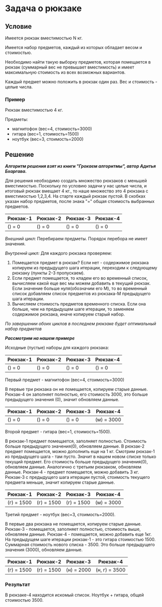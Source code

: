 # Задача о рюкзаке

## Условие
Имеется рюкзак вместимостью N кг. 

Имеется набор предметов, каждый из которых обладает весом и стоимостью.
 
Необходимо найти такую выборку предметов, которая помещается в рюкзак 
(суммарный вес не превышает вместимость) и имеет максимальную стоимость из всех возможных вариантов. 

Каждый предмет можно положить в рюкзак один раз. Вес и стоимость - целые числа.

### Пример
Рюкзак вместимостью 4 кг.

Предметы:
- магнитофон (вес=4, стоимость=3000)
- гитара (вес=1, стоимость=1500)
- ноутбук (вес=3, стоимость=2000)

## Решение
**_Алгоритм решения взят из книги "Грокаем алгоритмы", автор Адитья Бхаргава._**

Для решения необходимо создать множество рюкзаков с меньшей вместимостью. 
Поскольку по условию задачи у нас целые числа, и итоговый рюкзак вмещает 4 кг., 
то наше множество это 4 рюкзака с вместимостью 1,2,3,4.
На старте каждый рюкзак пустой. В скобках указан набор предметов, после знака "=" общая стоимость выбранных предметов.

| Рюкзак-1 | Рюкзак-2 | Рюкзак-3 | Рюкзак-4 |
|----------|----------|----------|----------|
| () = 0   | () = 0   | () = 0   | () = 0   |

_Внешний цикл:_
Перебираем предметы. Порядок перебора не имеет значения.

_Внутреннй цикл:_ 
Для каждого рюкзака проверяем: 
1. Помещается предмет в рюкзак? 
Если нет - содержимое рюкзака копируем из предыдущего шага итерации, переходим к следующему рюкзаку 
(пункты 2-3 пропускаем).
2. Если предмет помещается, то кладем его во временный список, вычисляем какой еще вес мы можем добавить 
в текущий рюкзак. Если значение больше нуля(обозначим его M), то во временный список добавляем 
список предметов из рюкзака-M предыдущего шага итерации. 
3. Вычисляем стоимость предметов временного списка. Если она больше, чем на предыдущем шаге итерации, 
то заменяем содержимое рюкзака, иначе копируем старый набор.

_По завершении обоих циклов в последнем рюкзаке будет оптимальный набор предметов_

**_Рассмотрим на нашем примере_**

Исходные (пустые) наборы для каждого рюкзака:

| Рюкзак-1 | Рюкзак-2 | Рюкзак-3 | Рюкзак-4 |
|----------|----------|----------|----------|
| () = 0   | () = 0   | () = 0   | () = 0   |

Первый предмет - магнитофон (вес=4, стоимость=3000)

В первые три рюкзака он не помещается, копируем старые данные. Рюкзак-4 он заполняет полностью, 
его стоимость 3000, это больше предыдущего значения (0), значит обновляем данные.

| Рюкзак-1 | Рюкзак-2 | Рюкзак-3 | Рюкзак-4   |
|----------|----------|----------|------------|
| () = 0   | () = 0   | () = 0   | (м) = 3000 |

Второй предмет - гитара (вес=1, стоимость=1500). 

В рюкзак-1 предмет помещается, заполняет полностью.
Стоимость больше предыдущего значения(0), обновляем данные. В рюкзак-2 предмет помещается, 
можно дополнить еще на 1 кг. Смотрим рюкзак-1 из предыдущего шага - там пусто. Значит в нашем новом списке 
только текущий предмет. Его стоимость больше предыдущего значения(0), обновляем данные. Аналогично с третьим рюкзаком,
обновляем данные. Рюкзак-4 - предмет помещается, можно добавить 3 кг. Рюкзак-3 с предыдущего шага итерации пустой, 
стоимость текущего предмета меньше, значит копируем старые данные.

| Рюкзак-1   | Рюкзак-2   | Рюкзак-3   | Рюкзак-4   |
|------------|------------|------------|------------|
| (г) = 1500 | (г) = 1500 | (г) = 1500 | (м) = 3000 |

Третий предмет - ноутбук (вес=3, стоимость=2000). 

В первые два рюкзака не помещается, копируем старые данные.
Рюкзак-3 - помещается, заполняет полностью, стоимость выше, обновляем данные. Рюкзак-4 - помещается, 
можно добавить еще 1кг. На предыдущем шаге итерации рюкзак-1 - это гитара стоимостью 1500. Суммарная стоимость 
нового списка - 3500. Это больше предыдущего значения (3000), обновляем данные.

| Рюкзак-1   | Рюкзак-2   | Рюкзак-3   | Рюкзак-4      |
|------------|------------|------------|---------------|
| (г) = 1500 | (г) = 1500 | (н) = 2000 | (н, г) = 3500 |

### Результат
В рюкзаке-4 находится искомый список. Ноутбук + гитара, общей стоимостью 3500.